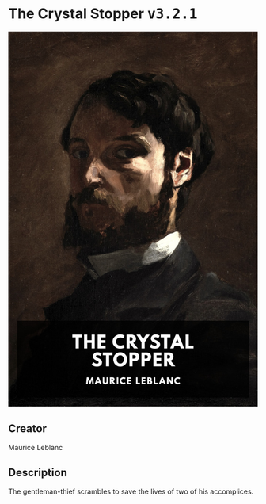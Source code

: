 
# The Crystal Stopper <kbd>v3.2.1</kbd>

<center>
  <img src="./cover-1024.jpg"/>
</center>

## Creator
Maurice Leblanc

## Description
The gentleman-thief scrambles to save the lives of two of his accomplices.
